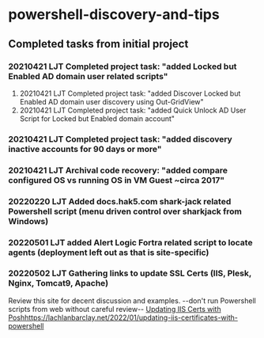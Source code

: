 # powershell-discovery-and-tips

## Completed tasks from initial project

###  20210421 LJT Completed project task:  "added Locked but Enabled AD domain user related scripts"
1. 20210421 LJT Completed project task: "added Discover Locked but Enabled AD domain user discovery using Out-GridView"
2. 20210421 LJT Completed project task: "added Quick Unlock AD User Script for Locked but Enabled domain account"
###  20210421 LJT Completed project task:  "added discovery inactive accounts for 90 days or more"
###  20210421 LJT Archival code recovery:  "added compare configured OS vs running OS in VM Guest ~circa 2017"

###  20220220 LJT Added docs.hak5.com shark-jack related Powershell script (menu driven control over sharkjack from Windows)

###  20220501 LJT added Alert Logic Fortra related script to locate agents (deployment left out as that is site-specific)

###  20220502 LJT Gathering links to update SSL Certs (IIS, Plesk, Nginx, Tomcat9, Apache)
Review this site for decent discussion and examples.  --don't run Powershell scripts from web without careful review--
[Updating IIS Certs with Posh](https://lachlanbarclay.net/2022/01/updating-iis-certificates-with-powershell)https://lachlanbarclay.net/2022/01/updating-iis-certificates-with-powershell
